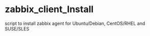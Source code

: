 # zabbix_client_Install
script to install zabbix agent for Ubuntu/Debian, CentOS/RHEL and SUSE/SLES
